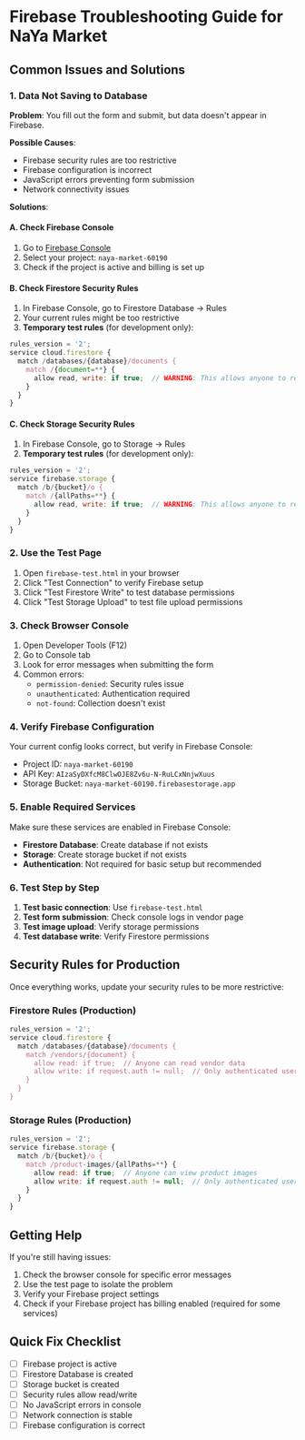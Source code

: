 # Firebase Troubleshooting Guide for NaYa Market

## Common Issues and Solutions

### 1. Data Not Saving to Database

**Problem**: You fill out the form and submit, but data doesn't appear in Firebase.

**Possible Causes**:
- Firebase security rules are too restrictive
- Firebase configuration is incorrect
- JavaScript errors preventing form submission
- Network connectivity issues

**Solutions**:

#### A. Check Firebase Console
1. Go to [Firebase Console](https://console.firebase.google.com/)
2. Select your project: `naya-market-60190`
3. Check if the project is active and billing is set up

#### B. Check Firestore Security Rules
1. In Firebase Console, go to Firestore Database → Rules
2. Your current rules might be too restrictive
3. **Temporary test rules** (for development only):
```javascript
rules_version = '2';
service cloud.firestore {
  match /databases/{database}/documents {
    match /{document=**} {
      allow read, write: if true;  // WARNING: This allows anyone to read/write
    }
  }
}
```

#### C. Check Storage Security Rules
1. In Firebase Console, go to Storage → Rules
2. **Temporary test rules** (for development only):
```javascript
rules_version = '2';
service firebase.storage {
  match /b/{bucket}/o {
    match /{allPaths=**} {
      allow read, write: if true;  // WARNING: This allows anyone to read/write
    }
  }
}
```

### 2. Use the Test Page
1. Open `firebase-test.html` in your browser
2. Click "Test Connection" to verify Firebase setup
3. Click "Test Firestore Write" to test database permissions
4. Click "Test Storage Upload" to test file upload permissions

### 3. Check Browser Console
1. Open Developer Tools (F12)
2. Go to Console tab
3. Look for error messages when submitting the form
4. Common errors:
   - `permission-denied`: Security rules issue
   - `unauthenticated`: Authentication required
   - `not-found`: Collection doesn't exist

### 4. Verify Firebase Configuration
Your current config looks correct, but verify in Firebase Console:
- Project ID: `naya-market-60190`
- API Key: `AIzaSyDXfcM8ClwOJE8Zv6u-N-RuLCxNnjwXuus`
- Storage Bucket: `naya-market-60190.firebasestorage.app`

### 5. Enable Required Services
Make sure these services are enabled in Firebase Console:
- **Firestore Database**: Create database if not exists
- **Storage**: Create storage bucket if not exists
- **Authentication**: Not required for basic setup but recommended

### 6. Test Step by Step
1. **Test basic connection**: Use `firebase-test.html`
2. **Test form submission**: Check console logs in vendor page
3. **Test image upload**: Verify storage permissions
4. **Test database write**: Verify Firestore permissions

## Security Rules for Production

Once everything works, update your security rules to be more restrictive:

### Firestore Rules (Production)
```javascript
rules_version = '2';
service cloud.firestore {
  match /databases/{database}/documents {
    match /vendors/{document} {
      allow read: if true;  // Anyone can read vendor data
      allow write: if request.auth != null;  // Only authenticated users can write
    }
  }
}
```

### Storage Rules (Production)
```javascript
rules_version = '2';
service firebase.storage {
  match /b/{bucket}/o {
    match /product-images/{allPaths=**} {
      allow read: if true;  // Anyone can view product images
      allow write: if request.auth != null;  // Only authenticated users can upload
    }
  }
}
```

## Getting Help

If you're still having issues:
1. Check the browser console for specific error messages
2. Use the test page to isolate the problem
3. Verify your Firebase project settings
4. Check if your Firebase project has billing enabled (required for some services)

## Quick Fix Checklist

- [ ] Firebase project is active
- [ ] Firestore Database is created
- [ ] Storage bucket is created
- [ ] Security rules allow read/write
- [ ] No JavaScript errors in console
- [ ] Network connection is stable
- [ ] Firebase configuration is correct
